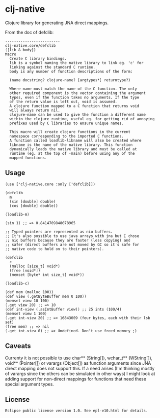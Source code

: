 # clj-native

Clojure library for generating JNA direct mappings.

From the doc of defclib:

    -------------------------
    clj-native.core/defclib
    ([lib & body])
    Macro
      Create C library bindings.
      lib is a symbol naming the native library to link eg. 'c' for
      linking against the standard C runtime.
      body is any number of function descriptions of the form:

      (name docstring? clojure-name? [argtypes*] returntype?)

      Where name must match the name of the C function. The only
      other required component is the vector containing the argument
      types, even if the function takes no arguments. If the type
      of the return value is left out, void is assumed.
      A clojure function mapped to a C function that returns void
      will always return nil.
      clojure-name can be used to give the function a different name
      within the clojure runtime, useful eg. for getting rid of annoying
      prefixes used by C libraries to ensure unique names.

      This macro will create clojure functions in the current
      namespace corresponding to the imported C functions.
      A function called loadlib-libname will also be created where
      libname is the name of the native library. This function
      dynamically loads the native library and must be called at
      runtime (eg. at the top of -main) before using any of the
      mapped functions.

## Usage

    (use ['clj-native.core :only ['defclib]])

    (defclib
      m
      (sin [double] double)
      (cos [double] double))

    (loadlib-m)

    (sin 1) ;; => 0.8414709848078965

    ;; Typed pointers are represented as nio buffers.
    ;; It's also possible to use java arrays with jna but I chose
    ;; nio buffers because they are faster (less copying) and
    ;; safer (direct buffers are not moved by GC so it's safe for
    ;; native code to hold on to their pointers).

    (defclib
      c
      (malloc [size_t] void*)
      (free [void*])
      (memset [byte* int size_t] void*))

    (loadlib-c)

    (def mem (malloc 100))
    (def view (.getByteBuffer mem 0 100))
    (memset view 10 100)
    (.get view 20) ;; => 10
    (def int-view (.asIntBuffer view)) ;; 25 ints (100/4)
    (memset view 1 100)
    (.get int-view 20) ;; => 16843009 (four bytes, each with their lsb set)
    (free mem) ;; => nil
    (.get int-view 0) ;; => Undefined. Don't use freed memory ;)

## Caveats

Currenty it is not possible to use char\*\* (String[]), wchar_t\*\* (WString[]),
void\*\* (Pointer[]) or varargs (Object[]) as function arguments since JNA
direct mapping does not support this. If a need arises (I'm thinking mostly
of varargs since the others can be simulated in other ways) I might look at
adding support for non-direct mappings for functions that need these
special argument types.

## License

    Eclipse public license version 1.0. See epl-v10.html for details.
